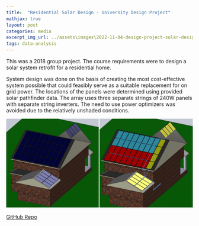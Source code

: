 ```yaml
---
title:  "Residential Solar Design - University Design Project"
mathjax: true
layout: post
categories: media
excerpt_img_url: ../assets\images\2022-11-04-design-project-solar-design\FIG4_5.jpg
tags: data-analysis
---
```


This was a 2018 group project. The course requirements were to design a solar system retrofit for a residential home.

System design was done on the basis of creating the most cost-effective system possible that could feasibly serve as a suitable replacement for on grid power. The locations of the panels were determined using provided solar pathfinder data. The array uses three separate strings of 240W panels with separate string inverters. The need to use power optimizers was avoided due to the relatively unshaded conditions.

![1](/assets\images\2022-11-04-design-project-solar-design\FIG4_5.jpg)

[GitHub Repo](https://github.com/orion-miller/University-of-Guelph-Projects/tree/main/Design_Project-Solar_Design)